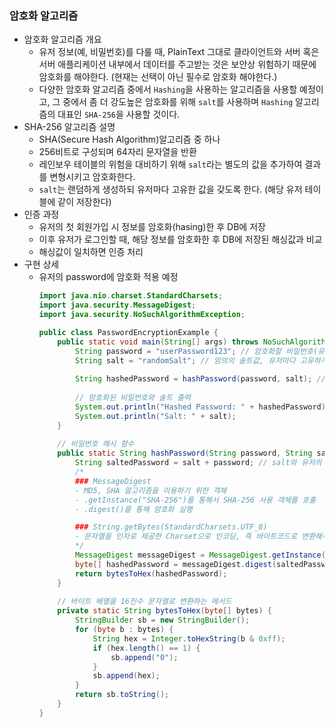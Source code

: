 ### 암호화 알고리즘

- 암호화 알고리즘 개요
  - 유저 정보(예, 비밀번호)를 다룰 때, PlainText 그대로 클라이언트와 서버 혹은 서버 애플리케이션 내부에서 데이터를 주고받는 것은 보안상 위험하기 때문에 암호화를 해야한다. (현재는 선택이 아닌 필수로 암호화 해야한다.)
  - 다양한 암호화 알고리즘 중에서 `Hashing`을 사용하는 알고리즘을 사용할 예정이고, 그 중에서 좀 더 강도높은 암호화를 위해 `salt`를 사용하며 `Hashing` 알고리즘의 대표인 `SHA-256`을 사용할 것이다.
- SHA-256 알고리즘 설명
  - SHA(Secure Hash Algorithm)알고리즘 중 하나
  - 256비트로 구성되며 64자리 문자열을 반환
  - 레인보우 테이블의 위험을 대비하기 위해 `salt`라는 별도의 값을 추가하여 결과를 변형시키고 암호화한다.
  - `salt`는 랜덤하게 생성하되 유저마다 고유한 값을 갖도록 한다. (해당 유저 테이블에 같이 저장한다)
- 인증 과정
  - 유저의 첫 회원가입 시 정보를 암호화(hasing)한 후 DB에 저장
  - 이후 유저가 로그인할 때, 해당 정보를 암호화한 후 DB에 저장된 해싱값과 비교
  - 해싱값이 일치하면 인증 처리
- 구현 상세
  - 유저의 password에 암호화 적용 예정
    ```java
    import java.nio.charset.StandardCharsets;
    import java.security.MessageDigest;
    import java.security.NoSuchAlgorithmException;

    public class PasswordEncryptionExample {
        public static void main(String[] args) throws NoSuchAlgorithmException {
            String password = "userPassword123"; // 암호화할 비밀번호(유저의 입력)
            String salt = "randomSalt"; // 임의의 솔트값, 유저마다 고유하게 설정
            
            String hashedPassword = hashPassword(password, salt); // 비밀번호 암호화 메서드
            
            // 암호화된 비밀번호와 솔트 출력
            System.out.println("Hashed Password: " + hashedPassword);
            System.out.println("Salt: " + salt);
        }
        
        // 비밀번호 해시 함수
        public static String hashPassword(String password, String salt) throws NoSuchAlgorithmException {
            String saltedPassword = salt + password; // salt와 유저의 비밀번호를 결합
            /*
            ### MessageDigest
            - MD5, SHA 알고리즘을 이용하기 위한 객체
            - .getInstance("SHA-256")를 통해서 SHA-256 사용 객체를 호출
            - .digest()를 통해 암호화 실행

            ### String.getBytes(StandardCharsets.UTF_8)
            - 문자열을 인자로 제공한 Charset으로 인코딩, 즉 바이트코드로 변환해주는 메서드
            */
            MessageDigest messageDigest = MessageDigest.getInstance("SHA-256"); // SHA-256 알고리즘 객체 호출
            byte[] hashedPassword = messageDigest.digest(saltedPassword.getBytes(StandardCharsets.UTF_8));
            return bytesToHex(hashedPassword);
        }
        
        // 바이트 배열을 16진수 문자열로 변환하는 메서드
        private static String bytesToHex(byte[] bytes) {
            StringBuilder sb = new StringBuilder();
            for (byte b : bytes) {
                String hex = Integer.toHexString(b & 0xff);
                if (hex.length() == 1) {
                    sb.append("0");
                }
                sb.append(hex);
            }
            return sb.toString();
        }
    }
    ```